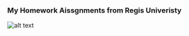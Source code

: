 ### My Homework Aissgnments from Regis Univeristy
![alt text][logo]


[logo]: https://www.regis.edu/~/media/Images/Logos/RU-logo-official_rev.ashx?la=en "Logo Title Text 2"

